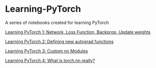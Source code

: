 # Learning-PyTorch
A series of notebooks created for learning PyTorch

[Learning PyTorch 1: Network, Loss Function, Backprop, Update weights](learning-pytorch-1.ipynb)

[Learning PyTorch 2: Defining new autograd functions](learning-pytorch-2-new-autograd-functions.ipynb)

[Learning PyTorch 3: Custom nn Modules](learning-pytorch-3-custom-nn-modules.ipynb)

[Learning PyTorch 4: What is torch.nn really?](learning-pytorch-4-what-is-torch-nn-really.ipynb)
